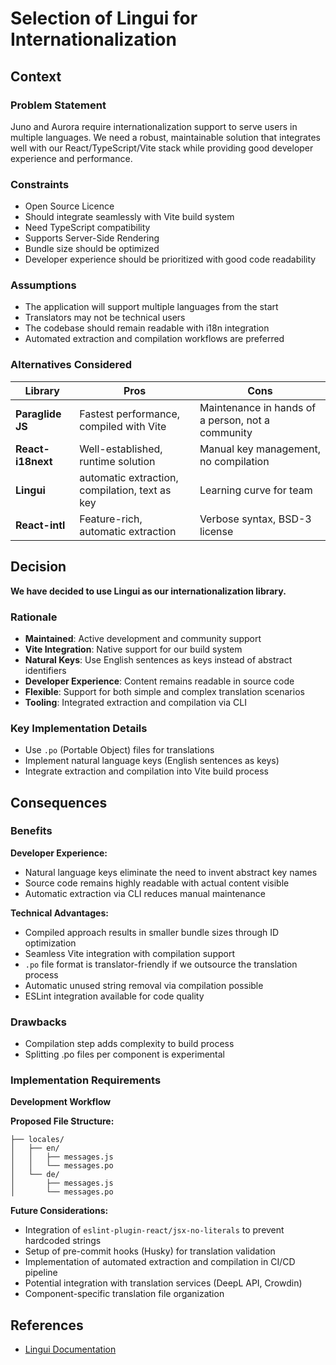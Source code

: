# Selection of Lingui for Internationalization

## Context

### Problem Statement

Juno and Aurora require internationalization support to serve users in multiple languages. We need a robust, maintainable solution that integrates well with our React/TypeScript/Vite stack while providing good developer experience and performance.

### Constraints

- Open Source Licence
- Should integrate seamlessly with Vite build system
- Need TypeScript compatibility
- Supports Server-Side Rendering
- Bundle size should be optimized
- Developer experience should be prioritized with good code readability

### Assumptions

- The application will support multiple languages from the start
- Translators may not be technical users
- The codebase should remain readable with i18n integration
- Automated extraction and compilation workflows are preferred

### Alternatives Considered

| Library           | Pros                                           | Cons                                              |
| ----------------- | ---------------------------------------------- | ------------------------------------------------- |
| **Paraglide JS**  | Fastest performance, compiled with Vite        | Maintenance in hands of a person, not a community |
| **React-i18next** | Well-established, runtime solution             | Manual key management, no compilation             |
| **Lingui**        | automatic extraction, compilation, text as key | Learning curve for team                           |
| **React-intl**    | Feature-rich, automatic extraction             | Verbose syntax, BSD-3 license                     |

## Decision

**We have decided to use Lingui as our internationalization library.**

### Rationale

- **Maintained**: Active development and community support
- **Vite Integration**: Native support for our build system
- **Natural Keys**: Use English sentences as keys instead of abstract identifiers
- **Developer Experience**: Content remains readable in source code
- **Flexible**: Support for both simple and complex translation scenarios
- **Tooling**: Integrated extraction and compilation via CLI

### Key Implementation Details

- Use `.po` (Portable Object) files for translations
- Implement natural language keys (English sentences as keys)
- Integrate extraction and compilation into Vite build process

## Consequences

### Benefits

**Developer Experience:**

- Natural language keys eliminate the need to invent abstract key names
- Source code remains highly readable with actual content visible
- Automatic extraction via CLI reduces manual maintenance

**Technical Advantages:**

- Compiled approach results in smaller bundle sizes through ID optimization
- Seamless Vite integration with compilation support
- `.po` file format is translator-friendly if we outsource the translation process
- Automatic unused string removal via compilation possible
- ESLint integration available for code quality

### Drawbacks

- Compilation step adds complexity to build process
- Splitting .po files per component is experimental

### Implementation Requirements

**Development Workflow**

**Proposed File Structure:**

```
├── locales/
│   ├── en/
│   │   ├── messages.js
│   │   └── messages.po
│   └── de/
│       ├── messages.js
│       └── messages.po
```

**Future Considerations:**

- Integration of `eslint-plugin-react/jsx-no-literals` to prevent hardcoded strings
- Setup of pre-commit hooks (Husky) for translation validation
- Implementation of automated extraction and compilation in CI/CD pipeline
- Potential integration with translation services (DeepL API, Crowdin)
- Component-specific translation file organization

## References

- [Lingui Documentation](https://lingui.dev/)
